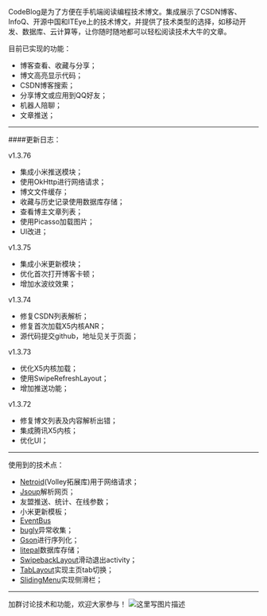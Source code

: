 CodeBlog是为了方便在手机端阅读编程技术博文。集成展示了CSDN博客、InfoQ、开源中国和ITEye上的技术博文，并提供了技术类型的选择，如移动开发、数据库、云计算等，让你随时随地都可以轻松阅读技术大牛的文章。

目前已实现的功能：
 - 博客查看、收藏与分享；
 - 博文高亮显示代码；
 - CSDN博客搜索；
 - 分享博文或应用到QQ好友；
 - 机器人陪聊；
 - 文章推送；

---
####更新日志：

v1.3.76
- 集成小米推送模块；
- 使用OkHttp进行网络请求；
- 博文文件缓存；
- 收藏与历史记录使用数据库存储；
- 查看博主文章列表；
- 使用Picasso加载图片；
- UI改进；

v1.3.75
- 集成小米更新模块；
- 优化首次打开博客卡顿；
- 增加水波纹效果；

v1.3.74
- 修复CSDN列表解析；
- 修复首次加载X5内核ANR；
- 源代码提交github，地址见关于页面；

v1.3.73
- 优化X5内核加载；
- 使用SwipeRefreshLayout；
- 增加推送功能；

v1.3.72
- 修复博文列表及内容解析出错；
- 集成腾讯X5内核；
- 优化UI；


---
使用到的技术点：
 - [Netroid](https://github.com/vince-styling/Netroid)(Volley拓展库)用于网络请求；
 - [Jsoup](https://github.com/jhy/jsoup)解析网页；
 - 友盟推送、统计、在线参数；
 - 小米更新模板；
 - [EventBus](https://github.com/greenrobot/EventBus)
 - [bugly](https://bugly.qq.com/v2/)异常收集；
 - [Gson](https://github.com/google/gson)进行序列化；
 - [litepal](https://github.com/LitePalFramework/LitePal)数据库存储；
 - [SwipebackLayout](https://github.com/ikew0ng/SwipeBackLayout)滑动退出activity；
 - [TabLayout](http://blog.csdn.net/brian512/article/details/51793430)实现主页tab切换；
 - [SlidingMenu](https://github.com/jfeinstein10/SlidingMenu)实现侧滑栏；

----------------
加群讨论技术和功能，欢迎大家参与！
![这里写图片描述](http://img.blog.csdn.net/20160817112120745)
